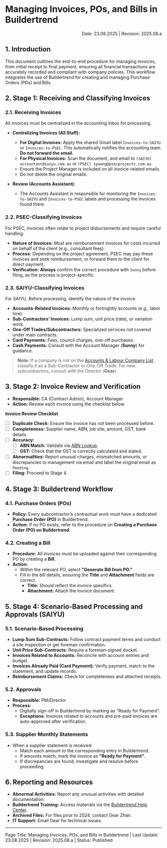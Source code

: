 # Managing Invoices, POs, and Bills in Buildertrend

<p style="text-align:right">Date: 23.08.2025 | Revision: 2025.08.a</p>

## 1. Introduction

This document outlines the end-to-end procedure for managing invoices, from initial receipt to final payment, ensuring all financial transactions are accurately recorded and compliant with company policies. This workflow integrates the use of Buildertrend for creating and managing Purchase Orders (POs) and Bills.

## 2. Stage 1: Receiving and Classifying Invoices

### 2.1. Receiving Invoices

All invoices must be centralized in the accounting inbox for processing.

-   **Centralizing Invoices (All Staff):**
    -   **For Digital Invoices:** Apply the shared Gmail label `Invoices-to-SAIYU` or `Invoices-to-PSEC`. This automatically notifies the accounting team. **Do not forward the email.**
    -   **For Physical Invoices:** Scan the document, and email to `(SAIYU) accountant@saiyu.com.au` or `(PSEC) sywang@psecprojects.com.au`
    -   Ensure the Project Manager is included on all invoice-related emails.
    -   Do not delete the original emails.

-   **Review (Accounts Assistant):**
    -   The Accounts Assistant is responsible for monitoring the `Invoices-to-SAIYU` and `Invoices-to-PSEC` labels and processing the invoices found there.

### 2.2. PSEC-Classifying Invoices

For PSEC, invoices often relate to project disbursements and require careful handling:

-   **Nature of Invoices:** Most are reimbursement invoices for costs incurred on behalf of the client (e.g., consultant fees).
-   **Process:** Depending on the project agreement, PSEC may pay these invoices and seek reimbursement, or forward them to the client for direct payment.
-   **Verification:** **Always** confirm the correct procedure with `Sunny` before filing, as the process is project-specific.

### 2.3. SAIYU-Classifying Invoices

For SAIYU, Before processing, identify the nature of the invoice.

- **Accounts-Related Invoices:** Monthly or fortnightly accounts (e.g., labor hire).
- **Sub-Contractors’ Invoices:** Lump sum, unit price (rate), or variation work.
- **One-Off Trades/Subcontractors:** Specialized services not covered under main contracts.
- **Card Payments:** Fees, council charges, one-off purchases.
- **Cash Payments:** Consult with the Account Manager (**Sunny**) for guidance.

> **Note:** If a company is not on the [Accounts & Labour Company List](11-assets/saiyu_AccountsList.md), classify it as a Sub-Contractor or One-Off Trade. For new subcontractors, consult with the Director (**Gear**).

## 3. Stage 2: Invoice Review and Verification

- **Responsible:** CA (Contract Admin), Account Manager
- **Action:** Review each invoice using the checklist below.

**Invoice Review Checklist**

- [ ] **Duplicate Check:** Ensure the invoice has not been processed before.
- [ ] **Completeness:** Supplier name, ABN, job site, amount, GST, bank details.
- [ ] **Accuracy:**
  - [ ] **ABN Match:** Validate via [ABN Lookup](https://abr.business.gov.au/).
  - [ ] **GST:** Check that the GST is correctly calculated and stated.
- [ ] **Abnormalities:** Report unusual charges, mismatched amounts, or discrepancies to management via email and label the original email as `Pending`.
- [ ] **Filing:** Proceed to Stage 4.

## 4. Stage 3: Buildertrend Workflow

### 4.1. Purchase Orders (POs)

- **Policy:** Every subcontractor’s contractual work must have a dedicated **Purchase Order (PO)** in Buildertrend.
- **Action:** If no PO exists, refer to the procedure on **Creating a Purchase Order (PO) on Buildertrend**.

### 4.2. Creating a Bill

- **Procedure:** All invoices must be uploaded against their corresponding PO by creating a **Bill**.
- **Action:**
  - Within the relevant PO, select **"Generate Bill from PO."**
  - Fill in the bill details, ensuring the **Title** and **Attachment** fields are correct.
    - **Title:** Should reflect the invoice specifics.
    - **Attachment:** Attach the invoice document.

## 5. Stage 4: Scenario-Based Processing and Approvals (SAIYU)

### 5.1. Scenario-Based Processing

- **Lump Sum Sub-Contracts:** Follow contract payment terms and conduct a site inspection or get foreman confirmation.
- **Unit Price Sub-Contracts:** Require a foreman-signed docket.
- **Invoices Related to Accounts:** Reconcile with account entries and budget.
- **Invoices Already Paid (Card Payment):** Verify payment, match to the statement, and update records.
- **Reimbursement Claims:** Check for completeness and attached receipts.

### 5.2. Approvals

- **Responsible:** PM/Director
- **Process:**
	- Digitally sign-off in Buildertrend by marking as “Ready for Payment”.
	- **Exceptions**: Invoices related to accounts and pre-paid invoices are auto-approved after verification.

### 5.3. Supplier Monthly Statements

- When a supplier statement is received:
    - Match each amount to the corresponding entry in Buildertrend.
    - If amounts match, mark the invoice as **"Ready for Payment"**.
    - If discrepancies are found, investigate and resolve before proceeding.

## 6. Reporting and Resources

- **Abnormal Activities:** Report any unusual activities with detailed documentation.
- **Buildertrend Training:** Access materials via the [Buildertrend Help Center](https://helpcenter.buildertrend.net/en/).
- **Archived Files:** For files prior to 2024, contact Gear Zhan.
- **IT Support:** Email Gear for technical issues.

---

Page Title: Managing Invoices, POs, and Bills in Buildertrend | Last Update: 23.08.2025 | Revision: 2025.08.a | Status: Published